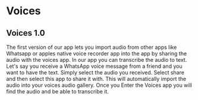 # Voices

## Voices 1.0
The first version of our app lets you import audio from other apps like Whatsapp or apples native voice recorder app into the app by sharing the audio with the voices app. In our app you can transcribe the audio to text. Let's say you receive a WhatsApp voice message from a friend and you want to have the text. Simply select the audio you received. Select share and then select this app to share it with. This will automatically import the audio into your voices audio gallery. Once you Enter the Voices app you will find the audio and be able to transcribe it. 
